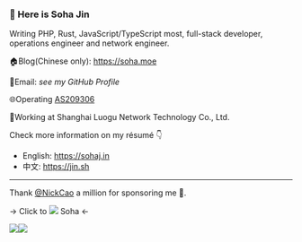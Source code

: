 ### 🎉 Here is Soha Jin

Writing PHP, Rust, JavaScript/TypeScript most, full-stack developer, operations engineer and network engineer.

🏠Blog(Chinese only): https://soha.moe

📧Email: *see my GitHub Profile*

🌐Operating [AS209306](https://net.soha.space)

💼Working at Shanghai Luogu Network Technology Co., Ltd.

Check more information on my résumé 👇
  - English: https://sohaj.in
  - 中文: https://jin.sh

----------

Thank [@NickCao](https://github.com/NickCao) a million for sponsoring me 🥰.

→ Click to [![](https://img.shields.io/static/v1?label=Sponsor&message=%E2%9D%A4&logo=GitHub&color=%23fe8e86)](https://github.com/sponsors/moesoha) Soha ←

<a href="https://github.com/anuraghazra/github-readme-stats"><img style="max-width: 48%;" src="https://github-readme-stats.vercel.app/api?username=moesoha&show_icons=true"><img style="max-width: 48%;" src="https://github-readme-stats.vercel.app/api/top-langs/?username=moesoha&layout=compact"></a>

